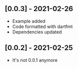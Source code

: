 ## [0.0.3] - 2021-02-26

* Example added
* Code formatted with dartfmt
* Dependencies updated

## [0.0.2] - 2021-02-25

* It's not 0.0.1 anymore